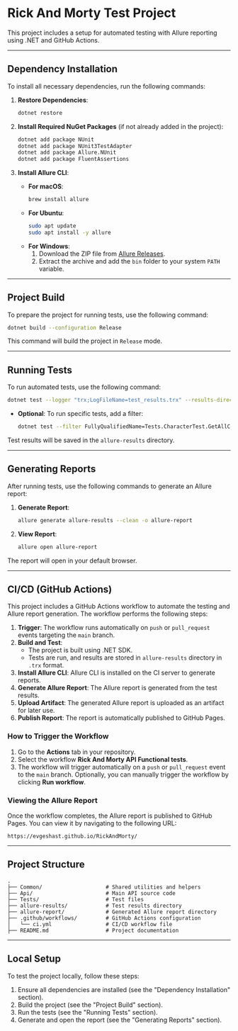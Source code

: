 
# Rick And Morty Test Project

This project includes a setup for automated testing with Allure reporting using .NET and GitHub Actions.

---

## Dependency Installation

To install all necessary dependencies, run the following commands:

1. **Restore Dependencies**:
   ```bash
   dotnet restore
   ```

2. **Install Required NuGet Packages** (if not already added in the project):
   ```bash
   dotnet add package NUnit
   dotnet add package NUnit3TestAdapter
   dotnet add package Allure.NUnit
   dotnet add package FluentAssertions
   ```

3. **Install Allure CLI**:
   - **For macOS**:
     ```bash
     brew install allure
     ```
   - **For Ubuntu**:
     ```bash
     sudo apt update
     sudo apt install -y allure
     ```
   - **For Windows**:
     1. Download the ZIP file from [Allure Releases](https://github.com/allure-framework/allure2/releases).
     2. Extract the archive and add the `bin` folder to your system `PATH` variable.

---

## Project Build

To prepare the project for running tests, use the following command:

```bash
dotnet build --configuration Release
```

This command will build the project in `Release` mode.

---

## Running Tests

To run automated tests, use the following command:

```bash
dotnet test --logger "trx;LogFileName=test_results.trx" --results-directory allure-results
```

- **Optional**: To run specific tests, add a filter:
  ```bash
  dotnet test --filter FullyQualifiedName=Tests.CharacterTest.GetAllCharacters_ShouldReturnSuccess --logger "trx;LogFileName=test_results.trx" --results-directory allure-results
  ```

Test results will be saved in the `allure-results` directory.

---

## Generating Reports

After running tests, use the following commands to generate an Allure report:

1. **Generate Report**:
   ```bash
   allure generate allure-results --clean -o allure-report
   ```

2. **View Report**:
   ```bash
   allure open allure-report
   ```

The report will open in your default browser.

---

## CI/CD (GitHub Actions)

This project includes a GitHub Actions workflow to automate the testing and Allure report generation. The workflow performs the following steps:

1. **Trigger**: The workflow runs automatically on `push` or `pull_request` events targeting the `main` branch.
2. **Build and Test**:
   - The project is built using .NET SDK.
   - Tests are run, and results are stored in `allure-results` directory in `.trx` format.
3. **Install Allure CLI**: Allure CLI is installed on the CI server to generate reports.
4. **Generate Allure Report**: The Allure report is generated from the test results.
5. **Upload Artifact**: The generated Allure report is uploaded as an artifact for later use.
6. **Publish Report**: The report is automatically published to GitHub Pages.

### How to Trigger the Workflow

1. Go to the **Actions** tab in your repository.
2. Select the workflow **Rick And Morty API Functional tests**.
3. The workflow will trigger automatically on a `push` or `pull_request` event to the `main` branch. Optionally, you can manually trigger the workflow by clicking **Run workflow**.

### Viewing the Allure Report

Once the workflow completes, the Allure report is published to GitHub Pages. You can view it by navigating to the following URL:

```
https://evgeshast.github.io/RickAndMorty/
```


---

## Project Structure

```
.
├── Common/                    # Shared utilities and helpers
├── Api/                       # Main API source code
├── Tests/                     # Test files
├── allure-results/            # Test results directory
├── allure-report/             # Generated Allure report directory
├── .github/workflows/         # GitHub Actions configuration
│   └── ci.yml                 # CI/CD workflow file
├── README.md                  # Project documentation
```

---

## Local Setup

To test the project locally, follow these steps:

1. Ensure all dependencies are installed (see the "Dependency Installation" section).
2. Build the project (see the "Project Build" section).
3. Run the tests (see the "Running Tests" section).
4. Generate and open the report (see the "Generating Reports" section).
